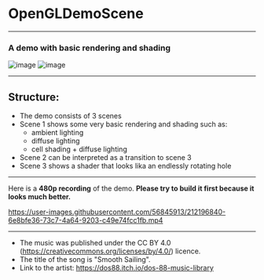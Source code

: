# OpenGLDemoScene
***
### A demo with basic rendering and shading
![image](https://user-images.githubusercontent.com/56845913/212190204-dc68b712-bcb8-42af-962b-52de7992fce0.png)
![image](https://user-images.githubusercontent.com/56845913/212190249-086a52d2-cdb2-4093-b916-756a5b30d41c.png)
***
## Structure:
  - The demo consists of 3 scenes
  - Scene 1 shows some very basic rendering and shading such as:
    - ambient lighting
    - diffuse lighting
    - cell shading + diffuse lighting
  - Scene 2 can be interpreted as a transition to scene 3
  - Scene 3 shows a shader that looks lika an endlessly rotating hole
***
Here is a **480p recording** of the demo. **Please try to build it first because it looks much better.**

https://user-images.githubusercontent.com/56845913/212196840-6e8bfe36-73c7-4a64-9203-c49e74fcc1fb.mp4
***
- The music was published under the CC BY 4.0 (https://creativecommons.org/licenses/by/4.0/) licence.
- The title of the song is "Smooth Sailing".
- Link to the artist: https://dos88.itch.io/dos-88-music-library
   



